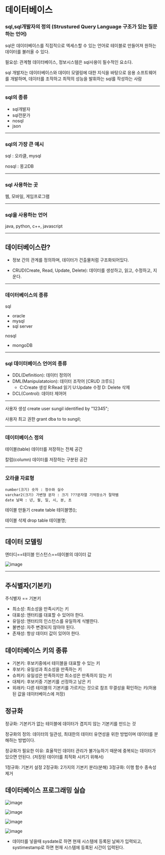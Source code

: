# 데이터베이스

### sql,sql개발자의 정의 (Strustured Query Language 구조가 있는 질문하는 언어)
sql은 데이터베이스를 직접적으로 엑세스할 수 있는 언어로 
테이블로 만들어져 원하는 데이터를 불러올 수 있다.

필요성: 관계형 데이터베이스, 정보시스템은 sql사용이 필수적인 요소다.

sql 개발자는 데이터베이스와 데이터 모델링에 대한 지식을 바탕으로 응용 소프트웨어를 개발하며, 데이터를 조작하고 최적의 성능을 발휘하는 sql를 작성하는 사람

---

### sql의 종류
- sql개발자
- sql전문가
- nosql
- json

---

### sql의 가장 큰 예시
sql : 오라클, mysql

nosql : 몽고DB

---

### sql 사용하는 곳

웹, 모바일, 게임프로그램

---

### sql을 사용하는 언어

java, python, c++, javascript

---

## 데이터베이스란?
- 정보 간의 관계를 정의하며, 데이터가 건출물처럼 구조화되어있다.

* CRUD(Create, Read, Update, Delete): 데이터를 생성하고, 읽고, 수정하고, 지운다.

---
  
### 데이터베이스의 종류

sql
- oracle
- mysql
- sql server

nosql  
- mongoDB
  
--- 
### sql 데이터베이스 언어의 종류

- DDL(Definition): 데이터 정의어
- DML(Manipulatatoion): 데이터 조작어 [CRUD 크루드]
    - C:Create 생성 R:Read 읽기 U:Update 수정 D: Delete 삭제 
- DCL(Control): 데이터 제어어

---

사용자 생성
create user sungil identified by "12345";

사용자 최고 권한
grant dba to to sungil;

---
### 데이터베이스 정의

테이블(table) 데이터를 저장하는 전체 공간

칼럼(column) 데이터를 저장하는 구분된 공간

---
### 오라클 자료형

    number(크기) 숫자 : 정수와 실수
    varchar2(크기) 가변형 문자 : 크기 ???문자열 기억장소가 절약됌
    date 날짜 : 년, 월, 일, 시, 분, 초

테이블 만들기
create table 테이블명();

테이블 삭제
drop table 테이블명;

---
## 데이터 모델링

엔터디==테이블
인스턴스==테이블의 데이터 값

![image](https://github.com/user-attachments/assets/096c5ee7-427f-471b-bffb-21e050bd411d)

---
## 주식별자(기본키)

주식별자 == 기본키

- 최소성: 최소성을 만족시키는 키
- 대표성: 엔터티를 대표할 수 있어야 한다.
- 유일성: 엔터티의 인스턴스를 유일하게 식별한다.
- 불변성: 자주 변경되지 않아야 된다.
- 존재성: 항상 데이터 값이 있어야 한다.

## 데이터베이스 키의 종류

- 기본키: 후보키중에서 테이블을 대표할 수 있는 키
- 후보키: 유일성과 최소성을 만족하는 키
- 슈퍼키: 유일성은 만족하지만 최소성은 만족하지 않는 키
- 대체키: 후보키중 기본키를 선정하고 남은 키
- 외래키: 다른 테이블의 기본키를 가르키는 것으로 참조 무결성을 확인하는 키(허용된 값을 데이터베이스에 저장)


## 정규화

정규화: 기본키가 없는 테이블에 데이터가 겹치지 않는 기본키를 만드는 것

정규화의 정의: 데이터의 일관성, 최대한의 데이터 유연성을 위한 방법이며 데이터를 분해하는 방법이다.

정규화가 필요한 이유: 효율적인 데이터 관리가 불가능하기 때문에 중복되는 데이터가 있으면 안된다. (저장된 데이터를 최적화 시키기 위해서) 

1정규화: 기본키 설정
2정규화: 2가지의 기본키 분리(분해)
3정규화: 이행 함수 종속성 제거

## 데이터베이스 프로그래밍 실습

![image](https://github.com/user-attachments/assets/3dc6be88-885f-4b2f-8424-4349bf2da1a5)

![image](https://github.com/user-attachments/assets/1ac62f40-4b13-49fa-99bd-f32cc63c50c7)

![image](https://github.com/user-attachments/assets/b599da28-f334-436b-8f6e-33e4305a7e1c)

![image](https://github.com/user-attachments/assets/a898e142-6f27-48ae-afbe-5da22ce17894)

+ 데이터를 넣을때 sysdate로 하면 현재 시스템에 등록된 날짜가 입력되고, systimestamp로 하면 현재 시스템에 등록된 시간이 입력된다.




